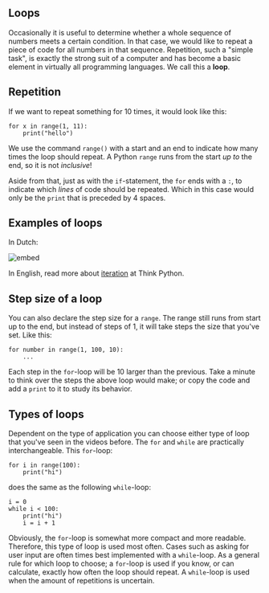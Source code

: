 ## Loops

Occasionally it is useful to determine whether a whole sequence of numbers meets a certain condition. In that case, we would like to repeat a piece of code for all numbers in that sequence. Repetition, such a "simple task", is exactly the strong suit of a computer and has become a basic element in virtually all programming languages. We call this a **loop**.

## Repetition

If we want to repeat something for 10 times, it would look like this:

    for x in range(1, 11):
        print("hello")

We use the command `range()` with a start and an end to indicate how many times the loop should repeat. A Python `range` runs from the start *up to* the end, so it is not *inclusive*!

Aside from that, just as with the `if`-statement, the `for` ends with a `:`, to indicate which *lines* of code should be repeated. Which in this case would only be the `print` that is preceded by 4 spaces.

## Examples of loops

In Dutch:

![embed](https://vimeo.com/album/5380755/embed)

In English, read more about [iteration](http://greenteapress.com/thinkpython/html/thinkpython008.html) at Think Python.

## Step size of a loop

You can also declare the step size for a `range`. The range still runs from start up to the end, but instead of steps of 1, it will take steps the size that you've set. Like this:

    for number in range(1, 100, 10):
        ...

Each step in the `for`-loop will be 10 larger than the previous. Take a minute to think over the steps the above loop would make; or copy the code and add a `print` to it to study its behavior.

## Types of loops

Dependent on the type of application you can choose either type of loop that you've seen in the videos before. The `for` and `while` are practically interchangeable. This `for`-loop:

    for i in range(100):
        print("hi")

does the same as the following `while`-loop:

    i = 0
    while i < 100:
        print("hi")
        i = i + 1

Obviously, the `for`-loop is somewhat more compact and more readable. Therefore, this type of loop is used most often. Cases such as asking for user input are often times best implemented with a `while`-loop. As a general rule for which loop to choose; a `for`-loop is used if you know, or can calculate, exactly how often the loop should repeat. A `while`-loop is used when the amount of repetitions is uncertain.
